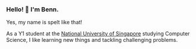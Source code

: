 ### Hello! 👋 I'm Benn.

Yes, my name is spelt like that!

As a Y1 student at the [National University of Singapore](https://nus.edu.sg) studying Computer Science, I like learning new things and tackling challenging problems. 
